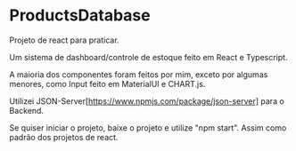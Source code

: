 # ProductsDatabase
Projeto de react para praticar.

Um sistema de dashboard/controle de estoque feito em React e Typescript.

A maioria dos componentes foram feitos por mim, exceto por algumas menores, como Input feito em MaterialUI e CHART.js.

Utilizei JSON-Server[https://www.npmjs.com/package/json-server] para o Backend.

Se quiser iniciar o projeto, baixe o projeto e utilize "npm start". Assim como padrão dos projetos de react.
